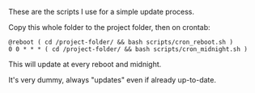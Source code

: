 These are the scripts I use for a simple update process.

Copy this whole folder to the project folder, then on crontab:

```shell script
@reboot ( cd /project-folder/ && bash scripts/cron_reboot.sh )
0 0 * * * ( cd /project-folder/ && bash scripts/cron_midnight.sh )
```

This will update at every reboot and midnight.

It's very dummy, always "updates" even if already up-to-date.

